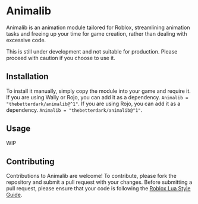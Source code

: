 # Animalib

Animalib is an animation module tailored for Roblox, streamlining animation tasks and freeing up your time for game creation, rather than dealing with excessive code.

This is still under development and not suitable for production. Please proceed with caution if you choose to use it.

## Installation

To install it manually, simply copy the module into your game and require it. If you are using Wally or Rojo, you can add it as a dependency. `Animalib = "thebetterdark/animalib@^1"`. If you are using Rojo, you can add it as a dependency. `Animalib = "thebetterdark/animalib@^1"`.

## Usage

WIP

## Contributing

Contributions to Animalib are welcome! To contribute, please fork the repository and submit a pull request with your changes. Before submitting a pull request, please ensure that your code is following the [Roblox Lua Style Guide](https://roblox.github.io/lua-style-guide/).
